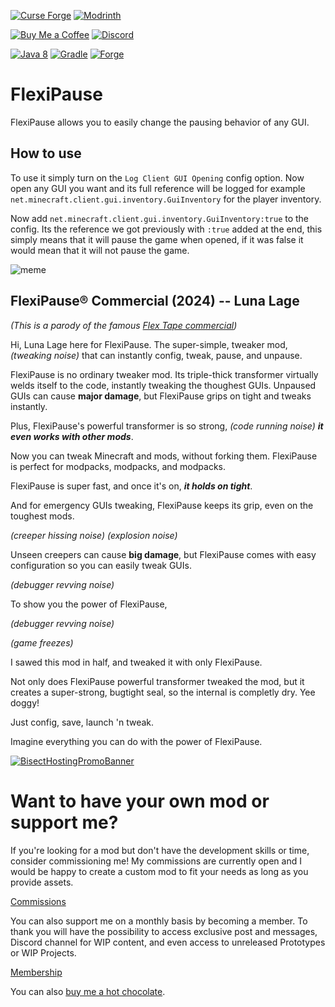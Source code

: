 [![Curse Forge](https://cdn.jsdelivr.net/npm/@intergrav/devins-badges@3/assets/cozy/available/curseforge_vector.svg)](https://www.curseforge.com/minecraft/mc-mods/flexipause)
[![Modrinth](https://cdn.jsdelivr.net/npm/@intergrav/devins-badges@3/assets/cozy/available/modrinth_vector.svg)](https://modrinth.com/mod/flexipause)

[![Buy Me a Coffee](https://cdn.jsdelivr.net/npm/@intergrav/devins-badges@3/assets/cozy/donate/buymeacoffee-singular_vector.svg)](https://www.buymeacoffee.com/desoroxxx)
[![Discord](https://cdn.jsdelivr.net/npm/@intergrav/devins-badges@3/assets/cozy/social/discord-plural_vector.svg)](https://discord.gg/hKpUYx7VwS)

[![Java 8](https://cdn.jsdelivr.net/npm/@intergrav/devins-badges@3/assets/cozy/built-with/java8_vector.svg)](https://adoptium.net/temurin/releases/?version=8)
[![Gradle](https://cdn.jsdelivr.net/npm/@intergrav/devins-badges@3/assets/cozy/built-with/gradle_vector.svg)](https://gradle.org/)
[![Forge](https://cdn.jsdelivr.net/npm/@intergrav/devins-badges@3/assets/cozy/supported/forge_vector.svg)](http://files.minecraftforge.net/maven/net/minecraftforge/forge/index_1.12.2.html)

# FlexiPause

FlexiPause allows you to easily change the pausing behavior of any GUI.

## How to use

To use it simply turn on the `Log Client GUI Opening` config option.
Now open any GUI you want and its full reference will be logged for example `net.minecraft.client.gui.inventory.GuiInventory` for the player inventory.

Now add `net.minecraft.client.gui.inventory.GuiInventory:true` to the config.
Its the reference we got previously with `:true` added at the end, this simply means that it will pause the game when opened, if it was false it would mean that it will not pause the game.

![meme](https://github.com/Red-Studio-Ragnarok/FlexiPause/assets/82710983/7208ea8e-4b65-4ecd-925f-17161db6e0d3)

## FlexiPause® Commercial (2024) -- Luna Lage

*(This is a parody of the famous [Flex Tape commercial](https://youtu.be/0xzN6FM5x_E))*

Hi, Luna Lage here for FlexiPause. 
The super-simple, tweaker mod, *(tweaking noise)* that can instantly config, tweak, pause, and unpause.

FlexiPause is no ordinary tweaker mod.
Its triple-thick transformer virtually welds itself to the code, instantly tweaking the thoughest GUIs.
Unpaused GUIs can cause **major damage**, but FlexiPause grips on tight and tweaks instantly.

Plus, FlexiPause's powerful transformer is so strong, *(code running noise)* ***it even works with other mods***.

Now you can tweak Minecraft and mods, without forking them.
FlexiPause is perfect for modpacks, modpacks, and modpacks.

FlexiPause is super fast, and once it's on, ***it holds on tight***.

And for emergency GUIs tweaking, FlexiPause keeps its grip, even on the toughest mods.

*(creeper hissing noise)*
*(explosion noise)*

Unseen creepers can cause **big damage**, but FlexiPause comes with easy configuration so you can easily tweak GUIs.

*(debugger revving noise)*

To show you the power of FlexiPause,

*(debugger revving noise)*

*(game freezes)*

I sawed this mod in half, and tweaked it with only FlexiPause.

Not only does FlexiPause powerful transformer tweaked the mod, but it creates a super-strong, bugtight seal, so the internal is completly dry.
Yee doggy!

Just config, save, launch 'n tweak.

Imagine everything you can do with the power of FlexiPause.

[![BisectHostingPromoBanner](https://www.bisecthosting.com/partners/custom-banners/d410513a-9aee-467a-96eb-88eb0976af9d.webp)](https://bisecthosting.com/Desoroxxx?r=FlexiPause+GitHub)

# Want to have your own mod or support me?

If you're looking for a mod but don't have the development skills or time, consider commissioning me!
My commissions are currently open and I would be happy to create a custom mod to fit your needs as long as you provide assets.

[Commissions]

You can also support me on a monthly basis by becoming a member.
To thank you will have the possibility to access exclusive post and messages, Discord channel for WIP content, and even access to unreleased Prototypes or WIP Projects.

[Membership]

You can also [buy me a hot chocolate].

[Commissions]: https://www.buymeacoffee.com/desoroxxx/commissions
[Membership]: https://www.buymeacoffee.com/desoroxxx/membership
[buy me a hot chocolate]: https://www.buymeacoffee.com/desoroxxx

